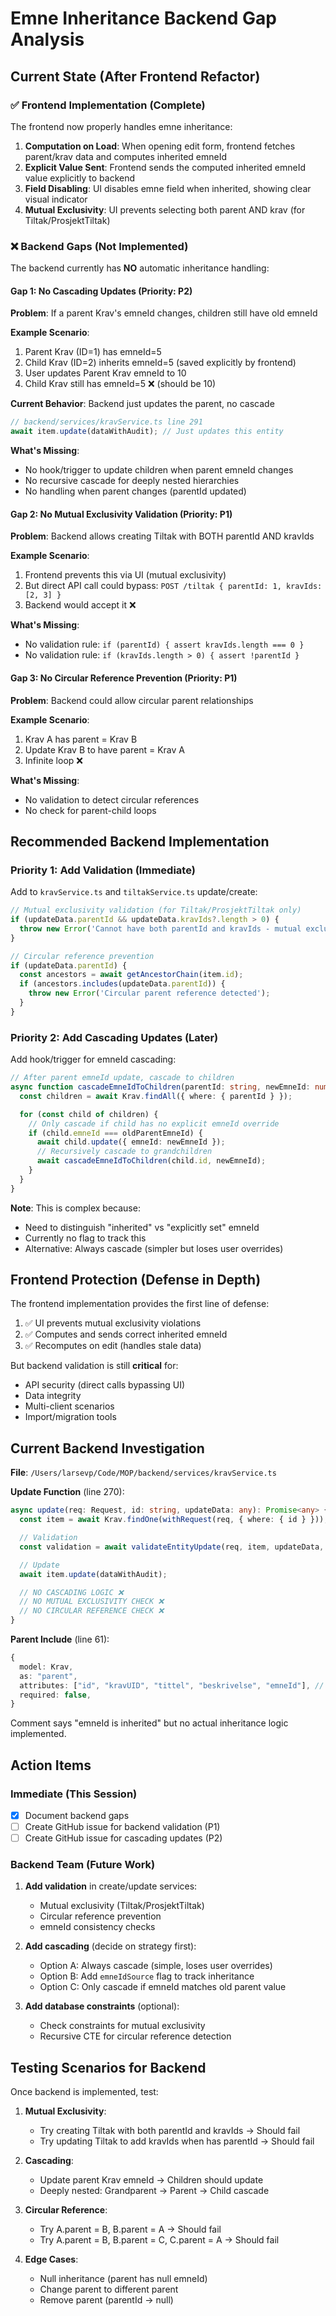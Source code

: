 # Emne Inheritance Backend Gap Analysis

## Current State (After Frontend Refactor)

### ✅ Frontend Implementation (Complete)
The frontend now properly handles emne inheritance:

1. **Computation on Load**: When opening edit form, frontend fetches parent/krav data and computes inherited emneId
2. **Explicit Value Sent**: Frontend sends the computed inherited emneId value explicitly to backend
3. **Field Disabling**: UI disables emne field when inherited, showing clear visual indicator
4. **Mutual Exclusivity**: UI prevents selecting both parent AND krav (for Tiltak/ProsjektTiltak)

### ❌ Backend Gaps (Not Implemented)

The backend currently has **NO** automatic inheritance handling:

#### Gap 1: No Cascading Updates (Priority: P2)
**Problem**: If a parent Krav's emneId changes, children still have old emneId

**Example Scenario**:
1. Parent Krav (ID=1) has emneId=5
2. Child Krav (ID=2) inherits emneId=5 (saved explicitly by frontend)
3. User updates Parent Krav emneId to 10
4. Child Krav still has emneId=5 ❌ (should be 10)

**Current Behavior**: Backend just updates the parent, no cascade
```typescript
// backend/services/kravService.ts line 291
await item.update(dataWithAudit); // Just updates this entity
```

**What's Missing**:
- No hook/trigger to update children when parent emneId changes
- No recursive cascade for deeply nested hierarchies
- No handling when parent changes (parentId updated)

#### Gap 2: No Mutual Exclusivity Validation (Priority: P1)
**Problem**: Backend allows creating Tiltak with BOTH parentId AND kravIds

**Example Scenario**:
1. Frontend prevents this via UI (mutual exclusivity)
2. But direct API call could bypass: `POST /tiltak { parentId: 1, kravIds: [2, 3] }`
3. Backend would accept it ❌

**What's Missing**:
- No validation rule: `if (parentId) { assert kravIds.length === 0 }`
- No validation rule: `if (kravIds.length > 0) { assert !parentId }`

#### Gap 3: No Circular Reference Prevention (Priority: P1)
**Problem**: Backend could allow circular parent relationships

**Example Scenario**:
1. Krav A has parent = Krav B
2. Update Krav B to have parent = Krav A
3. Infinite loop ❌

**What's Missing**:
- No validation to detect circular references
- No check for parent-child loops

## Recommended Backend Implementation

### Priority 1: Add Validation (Immediate)

Add to `kravService.ts` and `tiltakService.ts` update/create:

```typescript
// Mutual exclusivity validation (for Tiltak/ProsjektTiltak only)
if (updateData.parentId && updateData.kravIds?.length > 0) {
  throw new Error('Cannot have both parentId and kravIds - mutual exclusivity violation');
}

// Circular reference prevention
if (updateData.parentId) {
  const ancestors = await getAncestorChain(item.id);
  if (ancestors.includes(updateData.parentId)) {
    throw new Error('Circular parent reference detected');
  }
}
```

### Priority 2: Add Cascading Updates (Later)

Add hook/trigger for emneId cascading:

```typescript
// After parent emneId update, cascade to children
async function cascadeEmneIdToChildren(parentId: string, newEmneId: number) {
  const children = await Krav.findAll({ where: { parentId } });

  for (const child of children) {
    // Only cascade if child has no explicit emneId override
    if (child.emneId === oldParentEmneId) {
      await child.update({ emneId: newEmneId });
      // Recursively cascade to grandchildren
      await cascadeEmneIdToChildren(child.id, newEmneId);
    }
  }
}
```

**Note**: This is complex because:
- Need to distinguish "inherited" vs "explicitly set" emneId
- Currently no flag to track this
- Alternative: Always cascade (simpler but loses user overrides)

## Frontend Protection (Defense in Depth)

The frontend implementation provides the first line of defense:
1. ✅ UI prevents mutual exclusivity violations
2. ✅ Computes and sends correct inherited emneId
3. ✅ Recomputes on edit (handles stale data)

But backend validation is still **critical** for:
- API security (direct calls bypassing UI)
- Data integrity
- Multi-client scenarios
- Import/migration tools

## Current Backend Investigation

**File**: `/Users/larsevp/Code/MOP/backend/services/kravService.ts`

**Update Function** (line 270):
```typescript
async update(req: Request, id: string, updateData: any): Promise<any> {
  const item = await Krav.findOne(withRequest(req, { where: { id } }));

  // Validation
  const validation = await validateEntityUpdate(req, item, updateData, "Krav");

  // Update
  await item.update(dataWithAudit);

  // NO CASCADING LOGIC ❌
  // NO MUTUAL EXCLUSIVITY CHECK ❌
  // NO CIRCULAR REFERENCE CHECK ❌
}
```

**Parent Include** (line 61):
```typescript
{
  model: Krav,
  as: "parent",
  attributes: ["id", "kravUID", "tittel", "beskrivelse", "emneId"], // emneId is inherited to children
  required: false,
}
```
Comment says "emneId is inherited" but no actual inheritance logic implemented.

## Action Items

### Immediate (This Session)
- [x] Document backend gaps
- [ ] Create GitHub issue for backend validation (P1)
- [ ] Create GitHub issue for cascading updates (P2)

### Backend Team (Future Work)
1. **Add validation** in create/update services:
   - Mutual exclusivity (Tiltak/ProsjektTiltak)
   - Circular reference prevention
   - emneId consistency checks

2. **Add cascading** (decide on strategy first):
   - Option A: Always cascade (simple, loses user overrides)
   - Option B: Add `emneIdSource` flag to track inheritance
   - Option C: Only cascade if emneId matches old parent value

3. **Add database constraints** (optional):
   - Check constraints for mutual exclusivity
   - Recursive CTE for circular reference detection

## Testing Scenarios for Backend

Once backend is implemented, test:

1. **Mutual Exclusivity**:
   - Try creating Tiltak with both parentId and kravIds → Should fail
   - Try updating Tiltak to add kravIds when has parentId → Should fail

2. **Cascading**:
   - Update parent Krav emneId → Children should update
   - Deeply nested: Grandparent → Parent → Child cascade

3. **Circular Reference**:
   - Try A.parent = B, B.parent = A → Should fail
   - Try A.parent = B, B.parent = C, C.parent = A → Should fail

4. **Edge Cases**:
   - Null inheritance (parent has null emneId)
   - Change parent to different parent
   - Remove parent (parentId → null)
